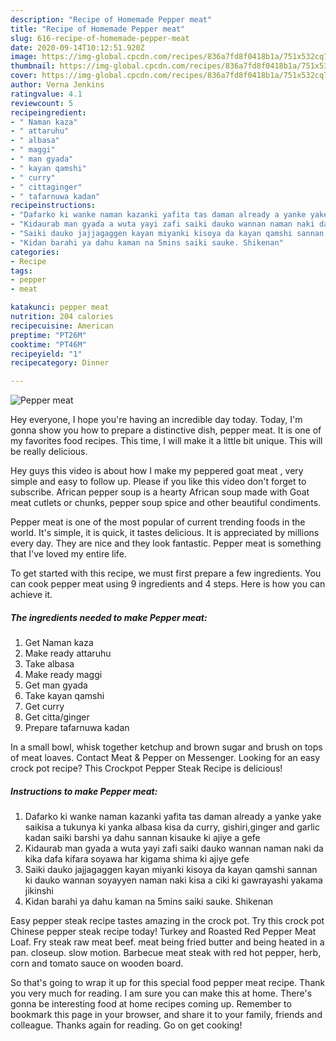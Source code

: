 ```yaml
---
description: "Recipe of Homemade Pepper meat"
title: "Recipe of Homemade Pepper meat"
slug: 616-recipe-of-homemade-pepper-meat
date: 2020-09-14T10:12:51.920Z
image: https://img-global.cpcdn.com/recipes/836a7fd8f0418b1a/751x532cq70/pepper-meat-recipe-main-photo.jpg
thumbnail: https://img-global.cpcdn.com/recipes/836a7fd8f0418b1a/751x532cq70/pepper-meat-recipe-main-photo.jpg
cover: https://img-global.cpcdn.com/recipes/836a7fd8f0418b1a/751x532cq70/pepper-meat-recipe-main-photo.jpg
author: Verna Jenkins
ratingvalue: 4.1
reviewcount: 5
recipeingredient:
- " Naman kaza"
- " attaruhu"
- " albasa"
- " maggi"
- " man gyada"
- " kayan qamshi"
- " curry"
- " cittaginger"
- " tafarnuwa kadan"
recipeinstructions:
- "Dafarko ki wanke naman kazanki yafita tas daman already a yanke yake saikisa a tukunya ki yanka albasa kisa da curry, gishiri,ginger and garlic kadan saiki barshi ya dahu sannan kisauke ki ajiye a gefe"
- "Kidaurab man gyada a wuta yayi zafi saiki dauko wannan naman naki da kika dafa kifara soyawa har kigama shima ki ajiye gefe"
- "Saiki dauko jajjagaggen kayan miyanki kisoya da kayan qamshi sannan ki dauko wannan soyayyen naman naki kisa a ciki ki gawrayashi yakama jikinshi"
- "Kidan barahi ya dahu kaman na 5mins saiki sauke. Shikenan"
categories:
- Recipe
tags:
- pepper
- meat

katakunci: pepper meat 
nutrition: 204 calories
recipecuisine: American
preptime: "PT26M"
cooktime: "PT46M"
recipeyield: "1"
recipecategory: Dinner

---
```



![Pepper meat](https://img-global.cpcdn.com/recipes/836a7fd8f0418b1a/751x532cq70/pepper-meat-recipe-main-photo.jpg)

Hey everyone, I hope you're having an incredible day today. Today, I'm gonna show you how to prepare a distinctive dish, pepper meat. It is one of my favorites food recipes. This time, I will make it a little bit unique. This will be really delicious.

Hey guys this video is about how I make my peppered goat meat , very simple and easy to follow up. Please if you like this video don&#39;t forget to subscribe. African pepper soup is a hearty African soup made with Goat meat cutlets or chunks, pepper soup spice and other beautiful condiments.

Pepper meat is one of the most popular of current trending foods in the world. It's simple, it is quick, it tastes delicious. It is appreciated by millions every day. They are nice and they look fantastic. Pepper meat is something that I've loved my entire life.


To get started with this recipe, we must first prepare a few ingredients. You can cook pepper meat using 9 ingredients and 4 steps. Here is how you can achieve it.

<!--inarticleads1-->

##### The ingredients needed to make Pepper meat:

1. Get  Naman kaza
1. Make ready  attaruhu
1. Take  albasa
1. Make ready  maggi
1. Get  man gyada
1. Take  kayan qamshi
1. Get  curry
1. Get  citta/ginger
1. Prepare  tafarnuwa kadan


In a small bowl, whisk together ketchup and brown sugar and brush on tops of meat loaves. Contact Meat &amp; Pepper on Messenger. Looking for an easy crock pot recipe? This Crockpot Pepper Steak Recipe is delicious! 

<!--inarticleads2-->

##### Instructions to make Pepper meat:

1. Dafarko ki wanke naman kazanki yafita tas daman already a yanke yake saikisa a tukunya ki yanka albasa kisa da curry, gishiri,ginger and garlic kadan saiki barshi ya dahu sannan kisauke ki ajiye a gefe
1. Kidaurab man gyada a wuta yayi zafi saiki dauko wannan naman naki da kika dafa kifara soyawa har kigama shima ki ajiye gefe
1. Saiki dauko jajjagaggen kayan miyanki kisoya da kayan qamshi sannan ki dauko wannan soyayyen naman naki kisa a ciki ki gawrayashi yakama jikinshi
1. Kidan barahi ya dahu kaman na 5mins saiki sauke. Shikenan


Easy pepper steak recipe tastes amazing in the crock pot. Try this crock pot Chinese pepper steak recipe today! Turkey and Roasted Red Pepper Meat Loaf. Fry steak raw meat beef. meat being fried butter and being heated in a pan. closeup. slow motion. Barbecue meat steak with red hot pepper, herb, corn and tomato sauce on wooden board. 

So that's going to wrap it up for this special food pepper meat recipe. Thank you very much for reading. I am sure you can make this at home. There's gonna be interesting food at home recipes coming up. Remember to bookmark this page in your browser, and share it to your family, friends and colleague. Thanks again for reading. Go on get cooking!
